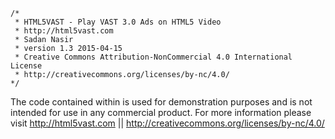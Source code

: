 ```
/*
 * HTML5VAST - Play VAST 3.0 Ads on HTML5 Video
 * http://html5vast.com
 * Sadan Nasir
 * version 1.3 2015-04-15
 * Creative Commons Attribution-NonCommercial 4.0 International License
 * http://creativecommons.org/licenses/by-nc/4.0/
*/
```

The code contained within is used for demonstration purposes and is not intended for use in any commercial product.
For more information please visit http://html5vast.com || http://creativecommons.org/licenses/by-nc/4.0/
